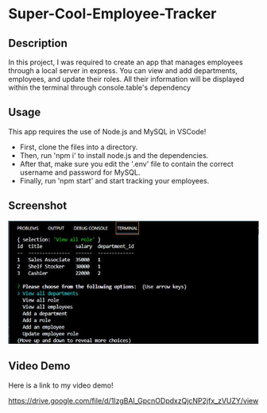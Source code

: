 # Super-Cool-Employee-Tracker

## Description

In this project, I was required to create an app that manages employees through a local server in express. You can view and add departments, employees, and update their roles. All their information will be displayed within the terminal through console.table's dependency 

## Usage

This app requires the use of Node.js and MySQL in VSCode!

* First, clone the files into a directory.
* Then, run 'npm i' to install node.js and the dependencies.
* After that, make sure you edit the '.env' file to contain the correct username and password for MySQL.
* Finally, run 'npm start' and start tracking your employees.

## Screenshot
![Screenshot!](screenshot.JPG)


## Video Demo

Here is a link to my video demo!

https://drive.google.com/file/d/1IzgBAl_GpcnODpdxzQjcNP2jfx_zVUZY/view

